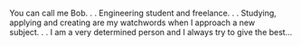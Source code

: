 You can call me Bob. . . 
Engineering student and freelance. . .
Studying, applying and creating are my watchwords when I approach a new subject. . .
I am a very determined person and I always try to give the best...
